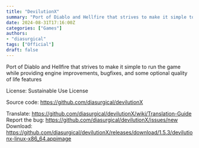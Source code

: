 ```yaml
---
title: "DevilutionX"
summary: "Port of Diablo and Hellfire that strives to make it simple to run the game while providing engine improvements, bugfixes, and some optional quality of life features"
date: 2024-08-31T17:16:00Z
categories: ["Games"]
authors:
- "diasurgical"
tags: ["Official"]
draft: false
---
```


Port of Diablo and Hellfire that strives to make it simple to run the game while providing engine improvements, bugfixes, and some optional quality of life features

License: Sustainable Use License

Source code: <https://github.com/diasurgical/devilutionX>

Translate: <https://github.com/diasurgical/devilutionX/wiki/Translation-Guide>  
Report the bug: <https://github.com/diasurgical/devilutionX/issues/new>  
Download: <https://github.com/diasurgical/devilutionX/releases/download/1.5.3/devilutionx-linux-x86_64.appimage>
